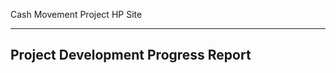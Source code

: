 Cash Movement Project HP Site

--------------------------------------
Project Development Progress Report
--------------------------------------
